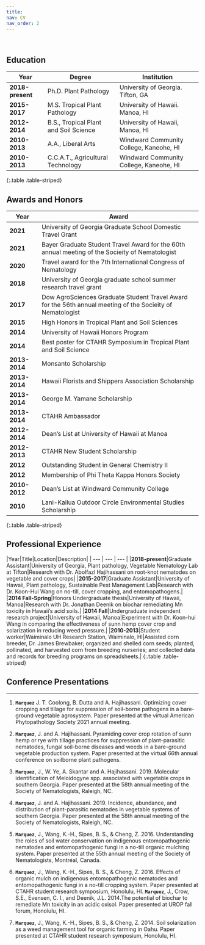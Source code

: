 ```yaml
---
title:
nav: CV
nav_order: 2
---
```

<br>

## Education

| Year | Degree | Institution |
| --- | --- | --- |
|**2018-present**| Ph.D. Plant Pathology | University of Georgia. Tifton, GA |
|**2015-2017**| M.S. Tropical Plant Pathology | University of Hawaii. Manoa, HI |
|**2012-2014**| B.S., Tropical Plant and Soil Science | University of Hawaii, Manoa, HI |
|**2010-2013**|A.A., Liberal Arts| Windward Community College, Kaneohe, HI|
|**2010-2013**|C.C.A.T., Agricultural Technology| Windward Community College, Kaneohe, HI|
{:.table .table-striped}
<br>

## Awards and Honors

|Year|Award|
|---|---|
|**2021**|University of Georgia Graduate School Domestic Travel Grant|
|**2021**|Bayer Graduate Student Travel Award for the 60th annual meeting of the Socieity of Nematologist|
|**2020**|Travel award for the 7th International Congress of Nematology|
|**2018**|University of Georgia graduate school summer research travel grant|
|**2017**|Dow AgroSciences Graduate Student Travel Award for the 56th annual meeting of the Socieity of Nematologist|
|**2015**|High Honors in Tropical Plant and Soil Sciences|
|**2014**|University of Hawaii Honors Program|
|**2014**|Best poster for CTAHR Symposium in Tropical Plant and Soil Science|
|**2013-2014**|Monsanto Scholarship|
|**2013-2014**|Hawaii Florists and Shippers Association Scholarship|
|**2013-2014**|George M. Yamane Scholarship|
|**2013-2014**|CTAHR Ambassador|
|**2012-2014**|Dean’s List at University of Hawaii at Manoa|
|**2012-2013**|CTAHR New Student Scholarship|
|**2012**|Outstanding Student in General Chemistry II|
|**2012**|Membership of Phi Theta Kappa Honors Society|
|**2010-2012**|Dean’s List at Windward Community College|
|**2010**|Lani-Kailua Outdoor Circle Environmental Studies Scholarship|
{:.table .table-striped}
<br>

## Professional Experience

|Year|Title|Location|Description|
| --- | --- | --- |
|**2018-present**|Graduate Assistant|University of Georgia, Plant pathology, Vegetable Nematology Lab at Tifton|Research with Dr. Abolfazl Hajihassani on root-knot nematodes on vegetable and cover crops|
|**2015-2017**|Graduate Assistant|University of Hawaii, Plant pathology, Sustainable Pest Management Lab|Research with Dr. Koon-Hui Wang on no-till, cover cropping, and entomopathogens.|
|**2014 Fall-Spring**|Honors Undergraduate thesis|University of Hawaii, Manoa|Research with Dr. Jonathan Deenik on biochar remediating Mn toxicity in Hawaii’s acid soils.|
|**2014 Fall**|Undergraduate independent research project|University of Hawaii, Manoa|Experiment with Dr. Koon-hui Wang in comparing the effectiveness of sunn hemp cover crop and solarization in reducing weed pressure.|
|**2010-2013**|Student worker|Waiminalo UH Research Station, Waiminalo, HI|Assisted corn breeder, Dr. James Brewbaker; organized and shelled corn seeds; planted,   pollinated, and harvested corn from breeding nurseries; and collected data and records for breeding programs on spreadsheets.|
{:.table .table-striped}
<br>

## Conference Presentations
---
1. **`Marquez`** J.  T. Coolong, B. Dutta and A. Hajihassani. Optimizing cover cropping and tillage for suppression of soil-borne pathogens in a bare-ground vegetable agrosystem. Paper presented at the virtual American Phytopathology Society 2021 annual meeting.

1. **`Marquez`**, J. and A. Hajihassani. Pyramiding cover crop rotation of sunn hemp or rye with tillage practices for suppression of plant-parasitic nematodes, fungal soil-borne diseases and weeds in a bare-ground vegetable production system. Paper presented at the virtual 66th annual conference on soilborne plant pathogens.

2. **`Marquez`**, J., W. Ye, A. Skantar and A. Hajihassani. 2019. Molecular identification of Meloidogyne spp. associated with vegetable crops in southern Georgia. Paper presented at the 58th annual meeting of the Society of Nematologists, Raleigh, NC.

3. **`Marquez`**, J. and A. Hajihassani. 2019. Incidence, abundance, and distribution of plant-parasitic nematodes in vegetable systems of southern Georgia. Paper presented at the 58th annual meeting of the Society of Nematologists, Raleigh, NC.

4. **`Marquez`**, J., Wang, K.-H., Sipes, B. S., & Cheng, Z. 2016. Understanding the roles of soil water conservation on indigenous entomopathogenic nematodes and entomopathogenic fungi in a no-till organic mulching system. Paper presented at the 55th annual meeting of the Society of Nematologists, Montréal, Canada.

5. **`Marquez`**, J., Wang, K.-H., Sipes, B. S., & Cheng, Z. 2016. Effects of organic mulch on indigenous entomopathogenic nematodes and entomopathogenic fungi in a no-till cropping system. Paper presented at CTAHR student research symposium, Honolulu, HI.
**`Marquez`**, J., Crow, S.E., Evensen, C. I., and Deenik, J.L. 2014.The potential of biochar to remediate Mn toxicity in an acidic oxisol. Paper presented at UROP fall forum, Honolulu, HI.

6. **`Marquez`**, J., Wang, K.-H., Sipes, B. S., & Cheng, Z. 2014. Soil solarization as a weed management tool for organic farming in Oahu. Paper presented at CTAHR student research symposium, Honolulu, HI.
